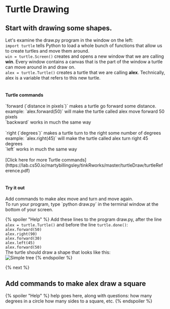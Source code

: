 # Turtle Drawing
## Start with drawing some shapes. 

Let's examine the draw.py program in the window on the left:<br>
`import turtle` tells Python to load a whole bunch of functions that allow us to create turtles and move them around. <br>
`win = turtle.Screen()` creates and opens a new window that we are calling **win**. Every window contains a canvas that is the part of the window a turtle can move around in and draw on.<br>
`alex = turtle.Turtle()` creates a turtle that we are calling **alex**. Technically, alex is a variable that refers to this new turtle.<br>
<br>
<h4>Turtle commands</h4>
`forward (`distance in pixels`)` makes a turtle go forward some distance. <br>
example: `alex.forward(50)` will make the turtle called alex move forward 50 pixels<br>
`backward` works in much the same way<br>
<br>
`right (`degrees`)` makes a turtle turn to the right some number of degrees<br>
example: `alex.right(45)` will make the turtle called alex turn right 45 degrees<br>
`left` works in much the same way<br>
<br>
[Click here for more Turtle commands](https://lab.cs50.io/martybillingsley/tinkRworks/master/turtleDraw/turtleReference.pdf) <br>
<br>
<h4>Try it out</h4>
Add commands to make alex move and turn and move again.<br>
To run your program, type `python draw.py` in the terminal window at the bottom of your screen.<br>


{% spoiler "Help" %}
Add these lines to the program draw.py, after the line `alex = turtle.Turtle()` and before the line `turtle.done()`:<br>
`alex.forward(50)`<br>
`alex.right(90)`<br>
`alex.forward(30)`<br>
`alex.left(45)`<br>
`alex.forward(50)`<br>
The turtle should draw a shape that looks like this:<br>
![Simple tree](https://raw.githubusercontent.com/martybillingsley/images/turtleDrawImages/master/turtleDraw1.png) 
{% endspoiler %}



{% next  %}

## Add commands to make alex draw a square
{% spoiler "Help" %}
help goes here, along with questions:
how many degrees in a circle
how many sides to a square, etc.
{% endspoiler %}
